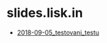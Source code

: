 # slides.lisk.in

- [2018-09-05\_testovani\_testu](https://cdn.rawgit.com/liskin/slides.lisk.in/9762c363e519dabd36a55ff29f39d439ffb93043/2018-09-05_testovani_testu.web.html)
